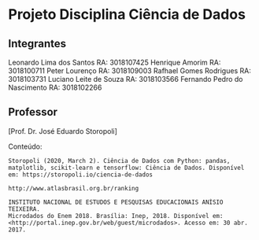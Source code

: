 # Projeto Disciplina Ciência de Dados





## Integrantes
 
Leonardo Lima  dos Santos RA: 3018107425
Henrique Amorim RA: 3018100711
Peter Lourenço RA: 3018109003
Rafhael Gomes Rodrigues RA: 3018103731
Luciano Leite de Souza RA: 3018103566
Fernando Pedro do Nascimento RA: 3018102266

## Professor

[Prof. Dr. José Eduardo Storopoli]





Conteúdo:

```
Storopoli (2020, March 2). Ciência de Dados com Python: pandas, matplotlib, scikit-learn e tensorflow: Ciência de Dados. Disponível em: https://storopoli.io/ciencia-de-dados
```
```
http://www.atlasbrasil.org.br/ranking
````
```
INSTITUTO NACIONAL DE ESTUDOS E PESQUISAS EDUCACIONAIS ANÍSIO TEIXEIRA. 
Microdados do Enem 2018. Brasília: Inep, 2018. Disponível em: 
<http://portal.inep.gov.br/web/guest/microdados>. Acesso em: 30 abr. 2017.
```

